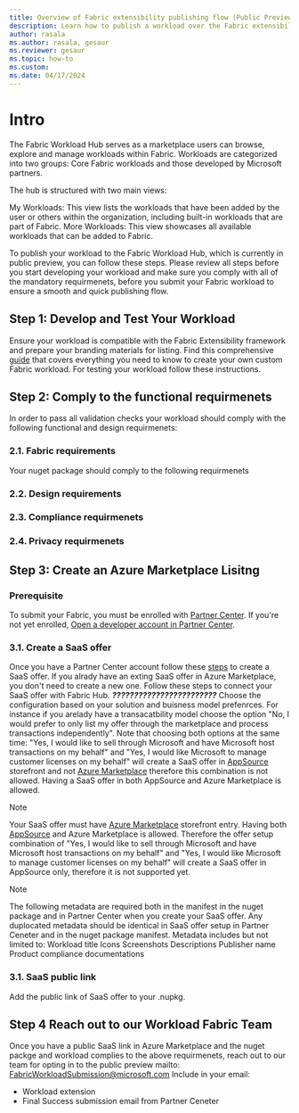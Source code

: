 ```yaml
---
title: Overview of Fabric extensibility publishing flow (Public Preview)
description: Learn how to publish a workload over the Fabric extensibility platform.
author: rasala
ms.author: rasala, gesaur
ms.reviewer: gesaur
ms.topic: how-to
ms.custom:
ms.date: 04/17/2024
---
```


# Intro
The Fabric Workload Hub serves as a marketplace users can browse, explore and manage workloads within Fabric. Workloads are categorized into two groups: Core Fabric workloads and those developed by Microsoft partners.

The hub is structured with two main views:

My Workloads: This view lists the workloads that have been added by the user or others within the organization, including built-in workloads that are part of Fabric.
More Workloads: This view showcases all available workloads that can be added to Fabric.

To publish your workload to the Fabric Workload Hub, which is currently in public preview, you can follow these steps. Please review all steps before you start developing your workload and make sure you comply with all of the mandatory requirmenets, before you submit your Fabric workload to ensure a smooth and quick publishing flow.

## Step 1: Develop and Test Your Workload
Ensure your workload is compatible with the Fabric Extensibility framework and prepare your branding materials for listing.
Find this comprehensive [guide](https://github.com/microsoft/Microsoft-Fabric-developer-sample/blob/main/README.md) that covers everything you need to know to create your own custom Fabric workload.
For testing your workload follow these instructions.



## Step 2: Comply to the functional requirmenets
In order to pass all validation checks your workload should comply with the following functional and design requirmenets:

### 2.1. Fabric requirements
Your nuget package should comply to the following requirmenets
### 2.2. Design requirements
### 2.3. Compliance requirmenets
### 2.4. Privacy requirmenets

## Step 3: Create an Azure  Marketplace Lisitng 

### Prerequisite
To submit your Fabric, you must be enrolled with [Partner Center](https://learn.microsoft.com/en-us/partner-center/overview). If you're not yet enrolled, [Open a developer account in Partner Center](https://learn.microsoft.com/en-us/azure/marketplace/create-account).

### 3.1. Create a SaaS offer
Once you have a Partner Center account follow these [steps](https://learn.microsoft.com/en-us/partner-center/marketplace/create-new-saas-offer) to create a SaaS offer.
If you alrady have an exting SaaS offer in Azure Marketplace, you don't need to create a new one. Follow these steps to connect your SaaS offer with Fabric Hub. ***????????????????????????***
Choose the configuration based on your solution and buisness model prefenrces. For instance if you arelady have a transacatbility model choose the option "No, I would prefer to only list my offer through the marketplace and process transactions independently".
Note that choosing both options at the same time:
"Yes, I would like to sell through Microsoft and have Microsoft host transactions on my behalf" and "Yes, I would like Microsoft to manage customer licenses on my behalf" will create a SaaS offer in [AppSource](https://appsource.microsoft.com/) storefront and not [Azure Marketplace](https://azuremarketplace.microsoft.com/en-us/home) therefore this combination is not allowed. Having a SaaS offer in both AppSource and Azure Marketplace is allowed.
> [!NOTE]
> Your SaaS offer must have [Azure Marketplace](https://azuremarketplace.microsoft.com/en-us/home) storefront entry. Having both [AppSource](https://appsource.microsoft.com/) and Azure Marketplace is allowed. Therefore the offer setup combination of "Yes, I would like to sell through Microsoft and have Microsoft host transactions on my behalf" and "Yes, I would like Microsoft to manage customer licenses on my behalf" will create a SaaS offer in AppSource only, therefore it is not supported yet. 

> [!NOTE]
> The following metadata are required both in the manifest in the nuget package and in Partner Center when you create your SaaS offer. Any duplocated metadata should be identical in SaaS offer setup in Partner Ceneter and in the nuget package manifest. Metadata includes but not limited to:
> Workload title
> Icons
> Screenshots
> Descriptions
> Publisher name
> Product compliance documentations




### 3.1. SaaS public link 
Add the public link of SaaS offer to your .nupkg. 

## Step 4 Reach out to our Workload Fabric Team
Once you have a public SaaS link in Azure Marketplace and the nuget packge and workload complies to the above requirmenets, 
reach out to our team for opting in to the public preview
mailto: FabricWorkloadSubmission@microsoft.com
Include in your email:
* Workload extension
* Final Success submission email from Partner Ceneter


   
    
